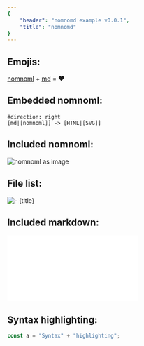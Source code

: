 ```yaml
---
{
    "header": "nomnomd example v0.0.1",
    "title": "nomnomd"
}
---
```


## Emojis:

[nomnoml] + [md] = :heart:

## Embedded nomnoml:

```nomnoml
#direction: right
[md|[nomnoml]] -> [HTML|[SVG]]
```

## Included nomnoml:

![nomnoml as image](diagram.noml)

## File list:

![- {title}](subdir)

## Included markdown:

![](included.md)

## Syntax highlighting:

```typescript
const a = "Syntax" + "highlighting";
```

[nomnoml]: https://nomnoml.com
[md]: https://www.markdownguide.org
